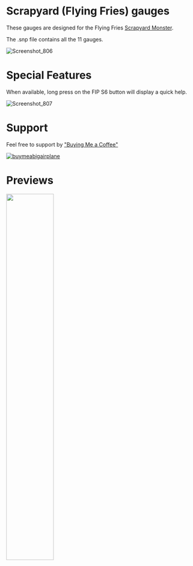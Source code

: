 # Scrapyard (Flying Fries) gauges

These gauges are designed for the Flying Fries [Scrapyard Monster](https://flyingfries.com/products/scrapyard-monster).

The .snp file contains all the 11 gauges.

![Screenshot_806](https://github.com/1l2p-dev/spad-fip-gauges/assets/26790042/9d4c56f4-6665-4bb8-bc8f-393f71e8845e)

# Special Features

When available, long press on the FIP S6 button will display a quick help.

![Screenshot_807](https://github.com/1l2p-dev/spad-fip-gauges/assets/26790042/a85ff9b6-85c7-4d76-b154-70d75d1bc9b9)

# Support

Feel free to support by ["Buying Me a Coffee" ](https://buymeacoffee.com/1l2p)

[![buymeabigairplane](https://github.com/1l2p-dev/spad-fip-gauges/assets/26790042/db47cd19-976c-4e12-ae8c-80bd245a558b)](https://buymeacoffee.com/1l2p)

# Previews

<img src="https://github.com/1l2p-dev/spad-fip-gauges/assets/26790042/d8777b14-b92b-49bc-8b46-b4af275d537b" width="50%">
